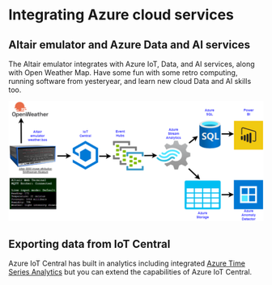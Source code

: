 # Integrating Azure cloud services

## Altair emulator and Azure Data and AI services

The Altair emulator integrates with Azure IoT, Data, and AI services, along with Open Weather Map. Have some fun with some retro computing, running software from yesteryear, and learn new cloud Data and AI skills too.

![The image shows the architecture of the Azure Services](img/altair_with_azure_data_ai.png)

## Exporting data from IoT Central

Azure IoT Central has built in analytics including integrated [Azure Time Series Analytics](https://azure.microsoft.com/services/time-series-insights/) but you can extend the capabilities of Azure IoT Central.
